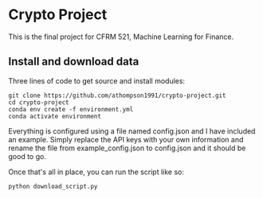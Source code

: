 # Crypto Project

This is the final project for CFRM 521, Machine Learning for Finance.

## Install and download data

Three lines of code to get source and install modules:

```
git clone https://github.com/athompson1991/crypto-project.git
cd crypto-project
conda env create -f environment.yml
conda activate environment
```

Everything is configured using a file named config.json and I have included an example. 
Simply replace the API keys with your own information and rename the file from 
example_config.json to config.json and it should be good to go.

Once that's all in place, you can run the script like so:

```
python download_script.py
```

